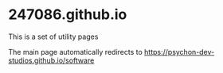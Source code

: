 # 247086.github.io

This is a set of utility pages

The main page automatically redirects to https://psychon-dev-studios.github.io/software

